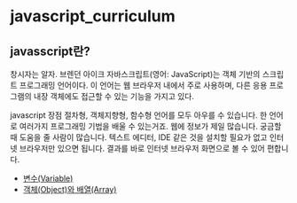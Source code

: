 # javascript_curriculum

## javasscript란?
창시자는 알자. 브렌던 아이크 
자바스크립트(영어: JavaScript)는 객체 기반의 스크립트 프로그래밍 언어이다. 
이 언어는 웹 브라우저 내에서 주로 사용하며, 다른 응용 프로그램의 내장 객체에도 접근할 수 있는 기능을 가지고 있다.

javascript 장점
절차형, 객체지향형, 함수형 언어를 모두 아우를 수 있습니다. 한 언어로 여러가지 프로그래밍 기법을 배울 수 있는거죠. 
웹에 정보가 제일 많습니다. 궁금할 때 도움을 줄 사람이 많습니다.
텍스트 에디터, IDE 같은 것을 설치할 필요가 없고 인터넷 브라우저만 있으면 됩니다.
결과를 바로 인터넷 브라우저 화면으로 볼 수 있어 편합니다. 

* [변수(Variable)](#javascript-variable) 
* [객체(Object)와 배열(Array)](#jacascript-object-array)

